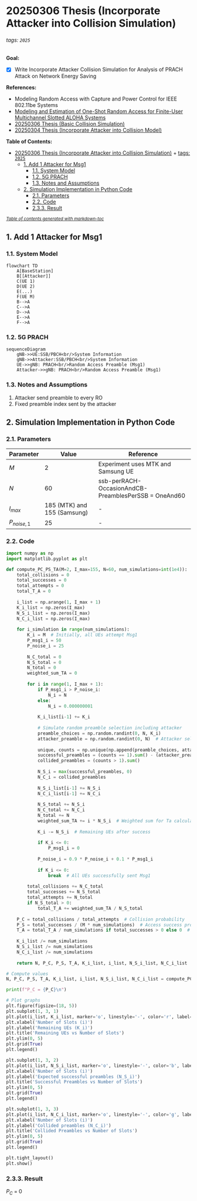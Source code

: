 # 20250306 Thesis (Incorporate Attacker into Collision Simulation)

###### tags: `2025`

**Goal:**
- [x] Write Incorporate Attacker Collision Simulation for Analysis of PRACH Attack on Network Energy Saving

**References:**
- Modeling Random Access with Capture and Power Control for IEEE 802.11be Systems
- [Modeling and Estimation of One-Shot Random Access for Finite-User Multichannel Slotted ALOHA Systems](https://ieeexplore.ieee.org/document/6211364)
- [20250306 Thesis (Basic Collision Simulation)](https://github.com/bmw-ece-ntust/prach-attack-analysis/blob/master/docs/20250306%20Thesis%20(Basic%20Collision%20Simulation).md)
- [20250304 Thesis (Incorporate Attacker into Collision Model)](https://github.com/bmw-ece-ntust/prach-attack-analysis/blob/master/docs/20250304%20Thesis%20(Incorporate%20Attacker%20into%20Collision%20Model).md)

**Table of Contents:**
- [20250306 Thesis (Incorporate Attacker into Collision Simulation)](#20250306-thesis--incorporate-attacker-into-collision-simulation-)
          + [tags: `2025`](#tags---2025-)
  * [1. Add 1 Attacker for Msg1](#1-add-1-attacker-for-msg1)
    + [1.1. System Model](#11-system-model)
    + [1.2. 5G PRACH](#12-5g-prach)
    + [1.3. Notes and Assumptions](#13-notes-and-assumptions)
  * [2. Simulation Implementation in Python Code](#2-simulation-implementation-in-python-code)
    + [2.1. Parameters](#21-parameters)
    + [2.2. Code](#22-code)
    + [2.3.3. Result](#233-result)

<small><i><a href='http://ecotrust-canada.github.io/markdown-toc/'>Table of contents generated with markdown-toc</a></i></small>


## 1. Add 1 Attacker for Msg1

### 1.1. System Model

```mermaid
flowchart TD
    A[BaseStation]
    B[[Attacker]]
    C(UE 1)
    D(UE 2)
    E(...)
	F(UE M)
    B-->A
    C-->A
    D-->A
	E-->A
	F-->A
```

### 1.2. 5G PRACH

```mermaid
sequenceDiagram
    gNB->>UE:SSB/PBCH<br/>System Information
    gNB->>Attacker:SSB/PBCH<br/>System Information
    UE->>gNB: PRACH<br/>Random Access Preamble (Msg1)
    Attacker->>gNB: PRACH<br/>Random Access Preamble (Msg1)
```

### 1.3. Notes and Assumptions

1. Attacker send preamble to every RO
2. Fixed preamble index sent by the attacker

## 2. Simulation Implementation in Python Code

### 2.1. Parameters

| Parameter | Value                       | Reference                                            |
| --------- | --------------------------- | ---------------------------------------------------- |
| $M$       | 2                           | Experiment uses MTK and Samsung UE                   |
| $N$       | 60                          | ssb-perRACH-OccasionAndCB-PreamblesPerSSB = OneAnd60 |
| $I_{max}$ | 185 (MTK) and 155 (Samsung) | -                                                    |
| $P_{noise,1}$ | 25 | -                                                    |

### 2.2. Code

```python
import numpy as np
import matplotlib.pyplot as plt

def compute_PC_PS_TA(M=2, I_max=155, N=60, num_simulations=int(1e4)):
    total_collisions = 0
    total_successes = 0
    total_attempts = 0
    total_T_A = 0
    
    i_list = np.arange(1, I_max + 1)
    K_i_list = np.zeros(I_max)
    N_S_i_list = np.zeros(I_max)
    N_C_i_list = np.zeros(I_max)
    
    for i_simulation in range(num_simulations):
        K_i = M  # Initially, all UEs attempt Msg1
        P_msg1_i = 50
        P_noise_i = 25
        
        N_C_total = 0
        N_S_total = 0
        N_total = 0
        weighted_sum_TA = 0
        
        for i in range(1, I_max + 1):
            if P_msg1_i > P_noise_i:
                N_i = N
            else:
                N_i = 0.000000001
            
            K_i_list[i-1] += K_i
            
            # Simulate random preamble selection including attacker
            preamble_choices = np.random.randint(0, N, K_i)
            attacker_preamble = np.random.randint(0, N)  # Attacker selects a preamble
            
            unique, counts = np.unique(np.append(preamble_choices, attacker_preamble), return_counts=True)
            successful_preambles = (counts == 1).sum() - (attacker_preamble in unique)  # Remove attacker's impact
            collided_preambles = (counts > 1).sum()
            
            N_S_i = max(successful_preambles, 0)
            N_C_i = collided_preambles
            
            N_S_i_list[i-1] += N_S_i
            N_C_i_list[i-1] += N_C_i
            
            N_S_total += N_S_i
            N_C_total += N_C_i
            N_total += N
            weighted_sum_TA += i * N_S_i  # Weighted sum for Ta calculation
            
            K_i -= N_S_i  # Remaining UEs after success
            
            if K_i <= 0:
                P_msg1_i = 0
            
            P_noise_i = 0.9 * P_noise_i + 0.1 * P_msg1_i
            
            if K_i <= 0:
                break  # All UEs successfully sent Msg1
        
        total_collisions += N_C_total
        total_successes += N_S_total
        total_attempts += N_total
        if N_S_total > 0:
            total_T_A += weighted_sum_TA / N_S_total
    
    P_C = total_collisions / total_attempts  # Collision probability
    P_S = total_successes / (M * num_simulations)  # Access success probability
    T_A = total_T_A / num_simulations if total_successes > 0 else 0  # Average access delay
    
    K_i_list /= num_simulations
    N_S_i_list /= num_simulations
    N_C_i_list /= num_simulations
    
    return N, P_C, P_S, T_A, K_i_list, i_list, N_S_i_list, N_C_i_list

# Compute values
N, P_C, P_S, T_A, K_i_list, i_list, N_S_i_list, N_C_i_list = compute_PC_PS_TA()

print(f"P_C = {P_C}\n")

# Plot graphs
plt.figure(figsize=(18, 5))
plt.subplot(1, 3, 1)
plt.plot(i_list, K_i_list, marker='o', linestyle='-', color='r', label='K_i')
plt.xlabel('Number of Slots (i)')
plt.ylabel('Remaining UEs (K_i)')
plt.title('Remaining UEs vs Number of Slots')
plt.ylim(0, 5)
plt.grid(True)
plt.legend()

plt.subplot(1, 3, 2)
plt.plot(i_list, N_S_i_list, marker='o', linestyle='-', color='b', label='N_S_i')
plt.xlabel('Number of Slots (i)')
plt.ylabel('Expected successful preambles (N_S_i)')
plt.title('Successful Preambles vs Number of Slots')
plt.ylim(0, 5)
plt.grid(True)
plt.legend()

plt.subplot(1, 3, 3)
plt.plot(i_list, N_C_i_list, marker='o', linestyle='-', color='g', label='N_C_i')
plt.xlabel('Number of Slots (i)')
plt.ylabel('Collided preambles (N_C_i)')
plt.title('Collided Preambles vs Number of Slots')
plt.ylim(0, 5)
plt.grid(True)
plt.legend()

plt.tight_layout()
plt.show()
```

### 2.3.3. Result

$P_C$ = 0

